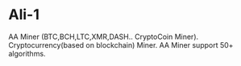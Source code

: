# Ali-1
AA Miner (BTC,BCH,LTC,XMR,DASH.. CryptoCoin Miner). Cryptocurrency(based on blockchain) Miner. AA Miner support 50+ algorithms.
